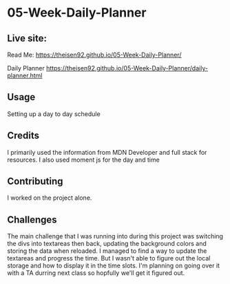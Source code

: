 # 05-Week-Daily-Planner

## Live site:

Read Me:
https://theisen92.github.io/05-Week-Daily-Planner/

Daily Planner
https://theisen92.github.io/05-Week-Daily-Planner/daily-planner.html

## Usage

Setting up a day to day schedule

## Credits

I primarily used the information from MDN Developer and full stack for resources. I also used moment js for the day and time

## Contributing

I worked on the project alone.

## Challenges

The main challenge that I was running into during this project was switching the divs into textareas then back, updating the background colors and storing the data when reloaded.
I managed to find a way to update the textareas and progress the time. But I wasn't able to figure out the local storage and how to display it in the time slots.
I'm planning on going over it with a TA durring next class so hopfully we'll get it figured out.
